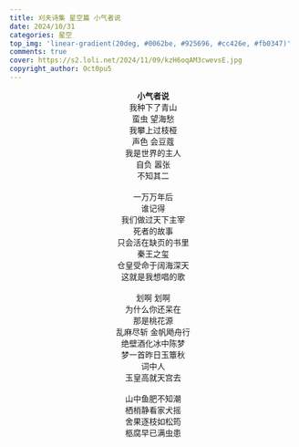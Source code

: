 ```yaml
---
title: 刈夫诗集 星空篇 小气者说
date: 2024/10/31
categories: 星空
top_img: 'linear-gradient(20deg, #0062be, #925696, #cc426e, #fb0347)'
comments: true
cover: https://s2.loli.net/2024/11/09/kzH6oqAM3cwevsE.jpg
copyright_author: Oct0pu5
---
```


<center>
<b>小气者说</b><br>
我种下了青山<br>
蛮虫 望海愁<br>
我攀上过枝桠<br>
声色 会豆蔻<br>
我是世界的主人<br>
自负 嚣张<br>
不知其二<br>
<br>
一万万年后<br>
谁记得<br>
我们做过天下主宰<br>
死者的故事<br>
只会活在缺页的书里<br>
秦王之玺<br>
仓皇受命于阔海深天<br>
这就是我想唱的歌<br>
<br>
划啊 划啊<br>
为什么你还呆在<br>
那是桃花源<br>
乱麻尽斩 金帆飏舟行<br>
绝壁酒化冰中陈梦<br>
梦一首昨日玉簟秋<br>
词中人<br>
玉皇高就天宫去<br>
<br>
山中鱼肥不知潮<br>
栖梢静看家犬摇<br>
舍果逐枝如松筠<br>
柩腐早已满虫患<br>